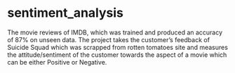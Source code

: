 # sentiment_analysis
The movie reviews of IMDB, which was trained and produced an accuracy of 87% on unseen data. The project takes the customer’s feedback of Suicide Squad which was scrapped from rotten tomatoes site and measures the attitude/sentiment of the customer towards the aspect of a movie which can be  either Positive or Negative. 
